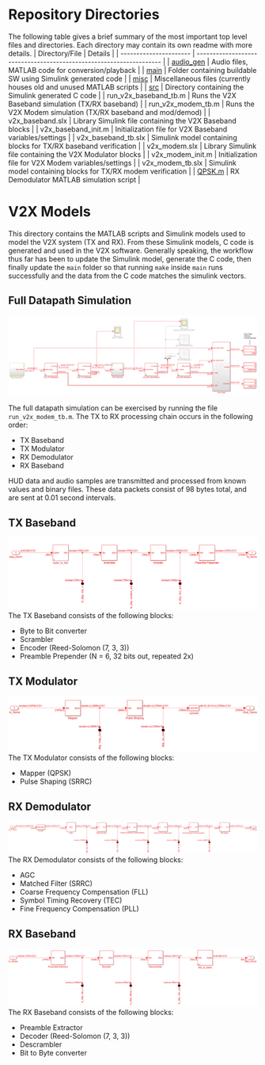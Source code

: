 # Repository Directories
The following table gives a brief summary of the most important top level files and directories.
Each directory may contain its own readme with more details.
| Directory/File         | Details                                                             |
| ---------------------- | ------------------------------------------------------------------- |
| [audio_gen](audio_gen) | Audio files, MATLAB code for conversion/playback                    |
| [main](main)           | Folder containing buildable SW using Simulink generated code        |
| [misc](misc)           | Miscellaneous files (currently houses old and unused MATLAB scripts |
| [src](src)             | Directory containing the Simulink generated C code                  |
| run_v2x_baseband_tb.m  | Runs the V2X Baseband simulation (TX/RX baseband)                   |
| run_v2x_modem_tb.m     | Runs the V2X Modem simulation (TX/RX baseband and mod/demod)        |
| v2x_baseband.slx       | Library Simulink file containing the V2X Baseband blocks            |
| v2x_baseband_init.m    | Initialization file for V2X Baseband variables/settings             |
| v2x_baseband_tb.slx    | Simulink model containing blocks for TX/RX baseband verification    |
| v2x_modem.slx          | Library Simulink file containing the V2X Modulator blocks           |
| v2x_modem_init.m       | Initialization file for V2X Modem variables/settings                |
| v2x_modem_tb.slx       | Simulink model containing blocks for TX/RX modem verification       |
| [QPSK.m](QPSK.m)       | RX Demodulator MATLAB simulation script                             |

# V2X Models
This directory contains the MATLAB scripts and Simulink models used to model the V2X system (TX and RX).
From these Simulink models, C code is generated and used in the V2X software.
Generally speaking, the workflow thus far has been to update the Simulink model, generate the C code, then finally
update the `main` folder so that running `make` inside `main` runs successfully and the data from the C code matches
the simulink vectors.

## Full Datapath Simulation
![alt text](../docs/images/simulink_modem.PNG?raw=true)

The full datapath simulation can be exercised by running the file `run_v2x_modem_tb.m`.
The TX to RX processing chain occurs in the following order:
- TX Baseband
- TX Modulator
- RX Demodulator
- RX Baseband

HUD data and audio samples are transmitted and processed from known values and binary files.
These data packets consist of 98 bytes total, and are sent at 0.01 second intervals.

## TX Baseband
![alt text](../docs/images/simulink_tx_baseband.PNG?raw=true)
The TX Baseband consists of the following blocks:
- Byte to Bit converter
- Scrambler
- Encoder (Reed-Solomon (7, 3, 3))
- Preamble Prepender (N = 6, 32 bits out, repeated 2x)

## TX Modulator
![alt text](../docs/images/simulink_tx_modulator.PNG?raw=true)
The TX Modulator consists of the following blocks:
- Mapper (QPSK)
- Pulse Shaping (SRRC)

## RX Demodulator
![alt text](../docs/images/simulink_rx_demodulator.PNG?raw=true)
The RX Demodulator consists of the following blocks:
- AGC
- Matched Filter (SRRC)
- Coarse Frequency Compensation (FLL)
- Symbol Timing Recovery (TEC)
- Fine Frequency Compensation (PLL)

## RX Baseband
![alt text](../docs/images/simulink_rx_baseband.PNG?raw=true)
The RX Baseband consists of the following blocks:
- Preamble Extractor
- Decoder (Reed-Solomon (7, 3, 3))
- Descrambler
- Bit to Byte converter
